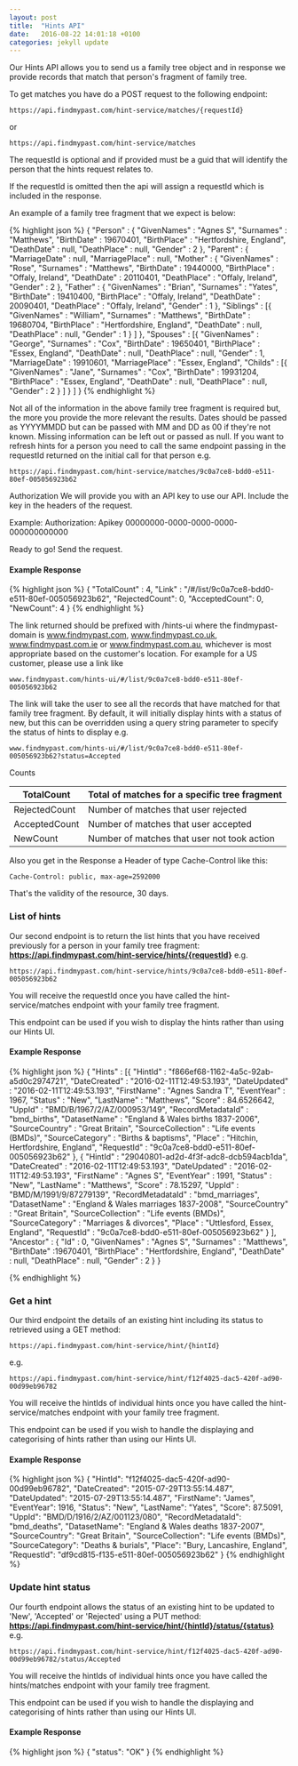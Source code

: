 ```yaml
---
layout: post
title:  "Hints API"
date:   2016-08-22 14:01:18 +0100
categories: jekyll update
---
```


Our Hints API allows you to send us a family tree object and in response we provide records that match that person's fragment of family tree.

To get matches you have do a POST request to the following endpoint:
```
https://api.findmypast.com/hint-service/matches/{requestId}
```
 or
```
https://api.findmypast.com/hint-service/matches
```

The requestId is optional and if provided must be a guid that will identify the person that the hints request relates to.

If the requestId is omitted then the api will assign a requestId which is included in the response.

An example of a family tree fragment that we expect is below:

{% highlight json %}
{
    "Person" : {
        "GivenNames" : "Agnes S",
        "Surnames" : "Matthews",
        "BirthDate" : 19670401,
        "BirthPlace" : "Hertfordshire, England",
        "DeathDate" : null,
        "DeathPlace" : null,
        "Gender" : 2
    },
    "Parent" : {
        "MarriageDate" : null,
        "MarriagePlace" : null,
        "Mother" : {
            "GivenNames" : "Rose",
            "Surnames" : "Matthews",
            "BirthDate" : 19440000,
            "BirthPlace" : "Offaly, Ireland",
            "DeathDate" : 20110401,
            "DeathPlace" : "Offaly, Ireland",
            "Gender" : 2
        },
        "Father" : {
            "GivenNames" : "Brian",
            "Surnames" : "Yates",
            "BirthDate" : 19410400,
            "BirthPlace" : "Offaly, Ireland",
            "DeathDate" : 20090401,
            "DeathPlace" : "Offaly, Ireland",
            "Gender" : 1
        },
        "Siblings" : [{
                "GivenNames" : "William",
                "Surnames" : "Matthews",
                "BirthDate" : 19680704,
                "BirthPlace" : "Hertfordshire, England",
                "DeathDate" : null,
                "DeathPlace" : null,
                "Gender" : 1
            }
        ]
    },
    "Spouses" : [{
            "GivenNames" : "George",
            "Surnames" : "Cox",
            "BirthDate" : 19650401,
            "BirthPlace" : "Essex, England",
            "DeathDate" : null,
            "DeathPlace" : null,
            "Gender" : 1,
            "MarriageDate" : 19910601,
            "MarriagePlace" : "Essex, England",
            "Childs" : [{
                    "GivenNames" : "Jane",
                    "Surnames" : "Cox",
                    "BirthDate" : 19931204,
                    "BirthPlace" : "Essex, England",
                    "DeathDate" : null,
                    "DeathPlace" : null,
                    "Gender" : 2
                }
            ]
        }
    ]
}
{% endhighlight %}

Not all of the information in the above family tree fragment is required but, the more you provide the more relevant the results. Dates should be passed as YYYYMMDD but can be passed with MM and DD as 00 if they're not known. Missing information can be left out or passed as null. If you want to refresh hints for a person you need to call the same endpoint passing in the requestId returned on the initial call for that person e.g.
```
https://api.findmypast.com/hint-service/matches/9c0a7ce8-bdd0-e511-80ef-005056923b62
```

Authorization
We will provide you with an API key to use our API. Include the key in the headers of the request.

Example:
   Authorization: Apikey 00000000-0000-0000-0000-000000000000

Ready to go! Send the request.

#### Example Response
{% highlight json %}
{
    "TotalCount" : 4,
    "Link" : "/#/list/9c0a7ce8-bdd0-e511-80ef-005056923b62",
    "RejectedCount": 0,
    "AcceptedCount": 0,
    "NewCount": 4
}
{% endhighlight %}

The link returned should be prefixed with <findmypast-domain>/hints-ui where the findmypast-domain is www.findmypast.com, www.findmypast.co.uk, www.findmypast.com.ie or www.findmypast.com.au, whichever is most appropriate based on the customer's location. For example for a US customer, please use a link like

```
www.findmypast.com/hints-ui/#/list/9c0a7ce8-bdd0-e511-80ef-005056923b62
```

The link will take the user to see all the records that have matched for that family tree fragment. By default, it will initially display hints with a status of new, but this can be overridden using a query string parameter to specify the status of hints to display e.g.

```
www.findmypast.com/hints-ui/#/list/9c0a7ce8-bdd0-e511-80ef-005056923b62?status=Accepted
```

Counts

| TotalCount | Total of matches for a specific tree fragment |
| - | - |
| RejectedCount | Number of matches that user rejected |
| AcceptedCount | Number of matches that user accepted |
| NewCount | Number of matches that user not took action |

Also you get in the Response a Header of type Cache-Control like this:

```
Cache-Control: public, max-age=2592000
```

That's the validity of the resource, 30 days.

### List of hints

Our second endpoint is to return the list hints that you have received previously for a person in your family tree fragment: **https://api.findmypast.com/hint-service/hints/{requestId}**
   e.g.
```
https://api.findmypast.com/hint-service/hints/9c0a7ce8-bdd0-e511-80ef-005056923b62
```

You will receive the requestId once you have called the hint-service/matches endpoint with your family tree fragment.

This endpoint can be used if you wish to display the hints rather than using our Hints UI.

#### Example Response
{% highlight json %}
{
    "Hints" : [{
            "HintId" : "f866ef68-1162-4a5c-92ab-a5d0c2974721",
            "DateCreated" : "2016-02-11T12:49:53.193",
            "DateUpdated" : "2016-02-11T12:49:53.193",
            "FirstName" : "Agnes Sandra T",
            "EventYear" : ​1967,
            "Status" : "New",
            "LastName" : "Matthews",
            "Score" : ​84.6526642,
            "UppId" : "BMD/B/1967/2/AZ/000953/149",
            "RecordMetadataId" : "bmd_births",
            "DatasetName" : "England & Wales births 1837-2006",
            "SourceCountry" : "Great Britain",
            "SourceCollection" : "Life events (BMDs)",
            "SourceCategory" : "Births & baptisms",
            "Place" : "Hitchin, Hertfordshire, England",
            "RequestId" : "9c0a7ce8-bdd0-e511-80ef-005056923b62"
        }, {
            "HintId" : "29040801-ad2d-4f3f-adc8-dcb594acb1da",
            "DateCreated" : "2016-02-11T12:49:53.193",
            "DateUpdated" : "2016-02-11T12:49:53.193",
            "FirstName" : "Agnes S",
            "EventYear" : ​1991,
            "Status" : "New",
            "LastName" : "Matthews",
            "Score" : ​78.15297,
            "UppId" : "BMD/M/1991/9/87279139",
            "RecordMetadataId" : "bmd_marriages",
            "DatasetName" : "England & Wales marriages 1837-2008",
            "SourceCountry" : "Great Britain",
            "SourceCollection" : "Life events (BMDs)",
            "SourceCategory" : "Marriages & divorces",
            "Place" : "Uttlesford, Essex, England",
            "RequestId" : "9c0a7ce8-bdd0-e511-80ef-005056923b62"
        }
    ],
    "Ancestor" : {
        "Id" : ​0,
        "GivenNames" : "Agnes S",
        "Surnames" : "Matthews",
        "BirthDate" : ​19670401,
        "BirthPlace" : "Hertfordshire, England",
        "DeathDate" : null,
        "DeathPlace" : null,
        "Gender" : ​2
    }
}

{% endhighlight %}

### Get a hint

Our third endpoint the details of an existing hint including its status to retrieved using a GET method:
```
https://api.findmypast.com/hint-service/hint/{hintId}
```
e.g.
```
https://api.findmypast.com/hint-service/hint/f12f4025-dac5-420f-ad90-00d99eb96782
```

You will receive the hintIds of individual hints once you have called the hint-service/matches endpoint with your family tree fragment.

This endpoint can be used if you wish to handle the displaying and categorising of hints rather than using our Hints UI.

#### Example Response
{% highlight json %}
{
    "HintId": "f12f4025-dac5-420f-ad90-00d99eb96782",
    "DateCreated": "2015-07-29T13:55:14.487",
    "DateUpdated": "2015-07-29T13:55:14.487",
    "FirstName": "James",
    "EventYear": ​1916,
    "Status": "New",
    "LastName": "Yates",
    "Score": ​87.5091,
    "UppId": "BMD/D/1916/2/AZ/001123/080",
    "RecordMetadataId": "bmd_deaths",
    "DatasetName": "England & Wales deaths 1837-2007",
    "SourceCountry": "Great Britain",
    "SourceCollection": "Life events (BMDs)",
    "SourceCategory": "Deaths & burials",
    "Place": "Bury, Lancashire, England",
    "RequestId": "df9cd815-f135-e511-80ef-005056923b62"
}
{% endhighlight %}

### Update hint status

Our fourth endpoint allows the status of an existing hint to be updated to 'New', 'Accepted' or 'Rejected' using a PUT method:
        **https://api.findmypast.com/hint-service/hint/{hintId}/status/{status}**
e.g.

```
https://api.findmypast.com/hint-service/hint/f12f4025-dac5-420f-ad90-00d99eb96782/status/Accepted
```

You will receive the hintIds of individual hints once you have called the hints/matches endpoint with your family tree fragment.

This endpoint can be used if you wish to handle the displaying and categorising of hints rather than using our Hints UI.

#### Example Response
{% highlight json %}
{
    "status": "OK"
}
{% endhighlight %}
